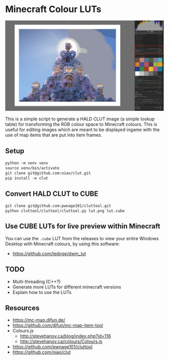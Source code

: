 # Minecraft Colour LUTs

![Screenshot of Darktable using the LUT](./assets/iAsOrnr.png)

This is a simple script to generate a HALD CLUT image (a simple lookup table)
for transforming the RGB colour space to Minecraft colours.
This is useful for editing images which are meant to be displayed ingame
with the use of map items that are put into item frames.

## Setup

```
python -m venv venv
source venv/bin/activate
git clone git@github.com:oiao/clut.git
pip install -e clut
```

## Convert HALD CLUT to CUBE

```
git clone git@github.com:pwnage101/cluttool.git
python cluttool/cluttool/cluttool.py lut.png lut.cube
```

## Use CUBE LUTs for live preview within Minecraft

You can use the `.cube` LUT from the releases
to view your entire Windows Desktop with Minecraft colours,
by using this software:

- https://github.com/ledoge/dwm_lut

## TODO

- Multi-threading (C++?)
- Generate more LUTs for different minecraft versions
- Explain how to use the LUTs

## Resources

- https://mc-map.djfun.de/
- https://github.com/djfun/mc-map-item-tool
- Colours.js
  - http://stevehanov.ca/blog/index.php?id=116
  - http://stevehanov.ca/colours/Colours.js
- https://github.com/pwnage101/cluttool
- https://github.com/oiao/clut
